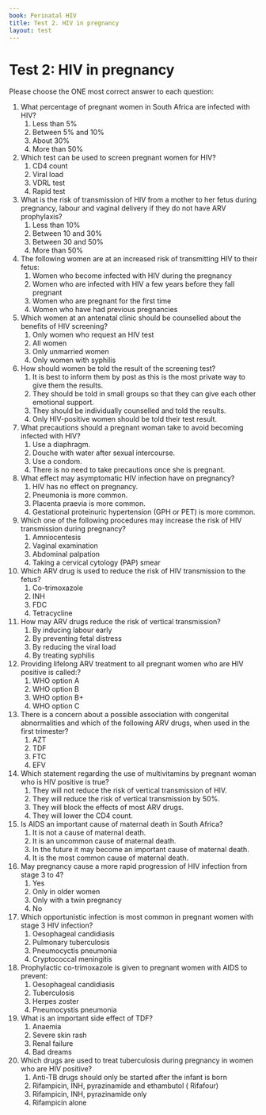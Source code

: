 ```yaml
---
book: Perinatal HIV
title: Test 2. HIV in pregnancy
layout: test
---
```


# Test 2: HIV in pregnancy

Please choose the ONE most correct answer to each question:

1.	What percentage of pregnant women in South Africa are infected with HIV?
	1.	Less than 5%
	1.	Between 5% and 10%
	1.	About 30%
	1.	More than 50%
2.	Which test can be used to screen pregnant women for HIV?
	1.	CD4 count
	1.	Viral load
	1.	VDRL test
	1.	Rapid test
3.	What is the risk of transmission of HIV from a mother to her fetus during pregnancy, labour and vaginal delivery if they do not have ARV prophylaxis?
	1.	Less than 10%
	1.	Between 10 and 30%
	1.	Between 30 and 50%
	1.	More than 50%
4.	The following women are at an increased risk of transmitting HIV to their fetus:
	1.	Women who become infected with HIV during the pregnancy
	1.	Women who are infected with HIV a few years before they fall pregnant
	1.	Women who are pregnant for the first time
	1.	Women who have had previous pregnancies
5.	Which women at an antenatal clinic should be counselled about the benefits of HIV screening?
	1.	Only women who request an HIV test
	1.	All women
	1.	Only unmarried women
	1.	Only women with syphilis
6.	How should women be told the result of the screening test?
	1.	It is best to inform them by post as this is the most private way to give them the results.
	1.	They should be told in small groups so that they can give each other emotional support.
	1.	They should be individually counselled and told the results.
	1.	Only HIV-positive women should be told their test result.
7.	What precautions should a pregnant woman take to avoid becoming infected with HIV?
	1.	Use a diaphragm.
	1.	Douche with water after sexual intercourse.
	1.	Use a condom.
	1.	There is no need to take precautions once she is pregnant.
8.	What effect may asymptomatic HIV infection have on pregnancy?
	1.	HIV has no effect on pregnancy.
	1.	Pneumonia is more common.
	1.	Placenta praevia is more common.
	1.	Gestational proteinuric hypertension (GPH or PET) is more common.
9.	Which one of the following procedures may increase the risk of HIV transmission during pregnancy?
	1.	Amniocentesis
	1.	Vaginal examination
	1.	Abdominal palpation
	1.	Taking a cervical cytology (PAP) smear
10.	Which ARV drug is used to reduce the risk of HIV transmission to the fetus?
	1.	Co-trimoxazole
	1.	INH
	1.	FDC
	1.	Tetracycline
11.	How may ARV drugs reduce the risk of vertical transmission?
	1.	By inducing labour early
	1.	By preventing fetal distress
	1.	By reducing the viral load
	1.	By treating syphilis
12.	Providing lifelong ARV treatment to all pregnant women who are HIV positive is called:?
	1.	WHO option A
	1.	WHO option B
	1.	WHO option B+
	1.	WHO option C
13.	There is a concern about a possible association with congenital abnormalities and which of the following ARV drugs, when used in the first trimester?
	1.	AZT
	1.	TDF
	1.	FTC
	1.	EFV
14.	Which statement regarding the use of multivitamins by pregnant woman who is HIV positive is true?
	1.	They will not reduce the risk of vertical transmission of HIV.
	1.	They will reduce the risk of vertical transmission by 50%.
	1.	They will block the effects of most ARV drugs.
	1.	They will lower the CD4 count.
15.	Is AIDS an important cause of maternal death in South Africa?
	1.	It is not a cause of maternal death.
	1.	It is an uncommon cause of maternal death.
	1.	In the future it may become an important cause of maternal death.
	1.	It is the most common cause of maternal death.
16.	May pregnancy cause a more rapid progression of HIV infection from stage 3 to 4?
	1.	Yes
	1.	Only in older women
	1.	Only with a twin pregnancy
	1.	No
17.	Which opportunistic infection is most common in pregnant women with stage 3 HIV infection?
	1.	Oesophageal candidiasis
	1.	Pulmonary tuberculosis
	1.	Pneumocyctis pneumonia
	1.	Cryptococcal meningitis
18.	Prophylactic co-trimoxazole is given to pregnant women with AIDS to prevent:
	1.	Oesophageal candidiasis
	1.	Tuberculosis
	1.	Herpes zoster
	1.	Pneumocystis pneumonia
19.	What is an important side effect of TDF?
	1.	Anaemia
	1.	Severe skin rash
	1.	Renal failure
	1.	Bad dreams
20.	Which drugs are used to treat tuberculosis during pregnancy in women who are HIV positive?
	1.	Anti-TB drugs should only be started after the infant is born
	1.	Rifampicin, INH, pyrazinamide and ethambutol ( Rifafour)
	1.	Rifampicin, INH, pyrazinamide only
	1.	Rifampicin alone